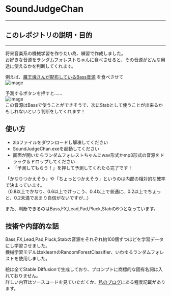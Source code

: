 # SoundJudgeChan
-----    

## このレポジトリの説明・目的
-----
将来音楽系の機械学習を作りたい為、練習で作成しました。    
お好きな音源をランダムフォレストちゃんに食べさせると、その音源がどんな用途に使えるかを判断してくれます。

例えば、[魔王魂さんが配布しているBass音源](https://maou.audio/se_inst_bass05/)
を食べさせて    
![image](https://github.com/tamakoma1129/SoundJudgeChan/assets/93993709/e8487439-990f-4c0d-893e-c3443634cf90)    

予測するボタンを押すと……    
![image](https://github.com/tamakoma1129/SoundJudgeChan/assets/93993709/dfe56907-924b-4772-826d-232e416fb58d)    
この音源はBassで使うことができそうで、次にStabとして使うことが出来るかもしれないという判断をしてくれます！

## 使い方
- zipファイルをダウンロードし解凍してください
- SoundJudgeChan.exeを起動してください
- 画面が開いたらランダムフォレストちゃんにwav形式かmp3形式の音源をドラック＆ドロップしてください
- 「予測してもらう！」を押して予測してくれたら完了です！
    
「かなりつかえそう」や「ちょっとつかえそう」というのは内部の相対的な確率で決まっています。    
（0.8以上でかなり、0.6以上でけっこう、0.4以上で普通に、0.2以上でちょっと、0.2未満であまり自信がないですが…）    

また、判断できるのはBass,FX,Lead,Pad,Pluck,Stabの6つとなっています。
## 技術や内部的な話
Bass,FX,Lead,Pad,Pluck,Stabの音源をそれぞれ約100個ずつほどを学習データにし学習させました。    
機械学習モデルはsklearnのRandomForestClassifier、いわゆるランダムフォレストを使用しました。    


絵は全てStable Diffusionで生成しており、プロンプトに商標的な固有名詞は入れておりません。   
詳しい内容はソースコードを見ていただくか、[私のブログ](https://tamakoma.com/category/python/)にある程度記載があります。
